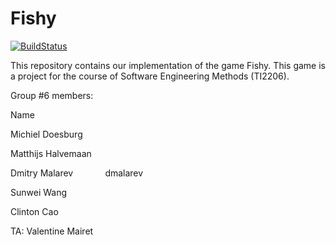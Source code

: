 # Fishy 

[![BuildStatus](https://travis-ci.org/ClintonCao/Fishy.svg?branch=master)](https://travis-ci.org/ClintonCao/Fishy)


This repository contains our implementation of the game Fishy. This game is a project for the course of Software Engineering Methods (TI2206).

Group #6 members:

Name   &nbsp;&nbsp;&nbsp;&nbsp;&nbsp;&nbsp;&nbsp;&nbsp;&nbsp;&nbsp;&nbsp;&nbsp;&nbsp;&nbsp;&nbsp;&nbsp;&nbsp;&nbsp;&nbsp;&nbsp;&nbsp;&nbsp;&nbsp;&nbsp;&nbsp; &nbsp;&nbsp;&nbsp;&nbsp;&nbsp;&nbsp;&nbsp;&nbsp;&nbsp;&nbsp;&nbsp;&nbsp;&nbsp;&nbsp;          &nbsp;&nbsp;&nbsp;&nbsp;&nbsp;&nbsp;&nbsp;&nbsp;&nbsp;

Michiel Doesburg &nbsp;&nbsp;&nbsp;&nbsp;&nbsp;&nbsp;&nbsp;      &nbsp;&nbsp;&nbsp;&nbsp;&nbsp;        

Matthijs Halvemaan &nbsp;&nbsp;&nbsp;&nbsp;   &nbsp;&nbsp;&nbsp;

Dmitry Malarev &nbsp;&nbsp;&nbsp;&nbsp;&nbsp;&nbsp;&nbsp;&nbsp;&nbsp;&nbsp;&nbsp;       dmalarev&nbsp;&nbsp;&nbsp;&nbsp;&nbsp;&nbsp;&nbsp;&nbsp;        

Sunwei Wang &nbsp;&nbsp;&nbsp;&nbsp;&nbsp;&nbsp;&nbsp;&nbsp;&nbsp;&nbsp;&nbsp;&nbsp;&nbsp;          &nbsp;&nbsp;     

Clinton Cao &nbsp;&nbsp;&nbsp;&nbsp;&nbsp; &nbsp;&nbsp;&nbsp;&nbsp;&nbsp;&nbsp;&nbsp;&nbsp;&nbsp;&nbsp;         &nbsp;&nbsp;&nbsp;&nbsp;&nbsp;&nbsp;&nbsp;&nbsp;&nbsp;&nbsp;&nbsp;&nbsp;&nbsp;&nbsp;           


TA: Valentine Mairet
